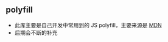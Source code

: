 ## polyfill

* 此库主要是自己开发中常用到的 JS polyfill，主要来源是 [MDN](https://developer.mozilla.org/zh-CN/docs/Web)
* 后期会不断的补充